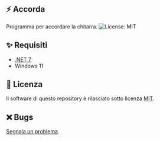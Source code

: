 ## ⚡ Accorda
Programma per accordare la chitarra.
![License: MIT](https://img.shields.io/badge/License-MIT-green.svg)

## ✨ Requisiti
- [.NET 7](https://dotnet.microsoft.com/en-us/download/dotnet/7.0) 
- Windows 11

## 📖 Licenza
Il software di questo repository è rilasciato sotto licenza [MIT](https://github.com/gpicchiarelli/accorda/blob/main/LICENSE).

## ❌ Bugs
[Segnala un problema](https://github.com/gpicchiarelli/accorda/issues).
